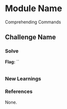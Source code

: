 # Module Name
Comprehending Commands

## Challenge Name

### Solve
**Flag:** ``

```bash

```

### New Learnings


### References 
None.
